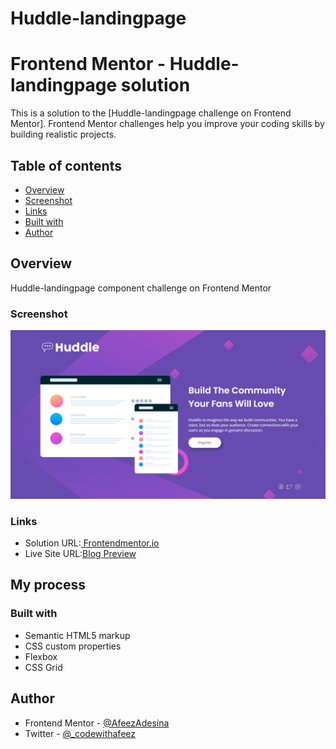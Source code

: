 # Huddle-landingpage


# Frontend Mentor - Huddle-landingpage solution

This is a solution to the [Huddle-landingpage challenge on Frontend Mentor]. Frontend Mentor challenges help you improve your coding skills by building realistic projects. 

## Table of contents

- [Overview](#overview)
- [Screenshot](#screenshot)
- [Links](#links)
- [Built with](#built-with)
- [Author](#author)


## Overview
Huddle-landingpage component challenge on Frontend Mentor

### Screenshot

![](/huddle-landing-page-with-single-introductory-section-master/design/huddle.png)



### Links

- Solution URL:[ Frontendmentor.io](https://www.frontendmentor.io/solutions/blog-preview-page-dCZFQD-jmM)
- Live Site URL:[Blog Preview](https://blog-preview-seven.vercel.app)

## My process

### Built with

- Semantic HTML5 markup
- CSS custom properties
- Flexbox
- CSS Grid


## Author

- Frontend Mentor - [@AfeezAdesina](https://www.frontendmentor.io/profile/AfeezAdesina)
- Twitter - [@_codewithafeez](https://www.twitter.com/_codewithafeez)


